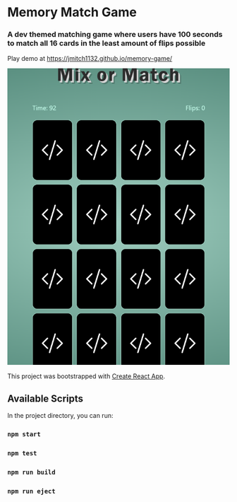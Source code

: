 # Memory Match Game

### A dev themed matching game where users have 100 seconds to match all 16 cards in the least amount of flips possible
Play demo at https://jmitch1132.github.io/memory-game/

![Alt text](image.png)

This project was bootstrapped with [Create React App](https://github.com/facebook/create-react-app).

## Available Scripts

In the project directory, you can run:

### `npm start`

### `npm test`

### `npm run build`

### `npm run eject`

